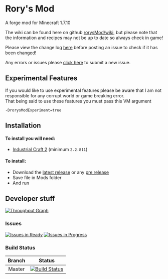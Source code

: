 # Rory's Mod
A forge mod for Minecraft 1.7.10

The wiki can be found here on github [rorysMod/wiki](https://github.com/GOGO98901/RorysMod/wiki), but please note that the information and recipes may not be up to date so always check in game!

Please view the change log [here](https://github.com/GOGO98901/RorysMod/blob/master/change.log.md#change-log) before posting an issue to check if it has been changed!

Any errors or issues please [click here](https://github.com/GOGO98901/RorysMod/issues/new) to submit a new issue.

## Experimental Features
If you would like to use experimental features please be aware that I am not responsible for any corrupt world
or game breaking error.<br>
That being said to use these features you must pass this VM argument
```
-DrorysModExperiment=true
```
## Installation
#### To install you will need:
- [Industrial Craft 2](http://www.industrial-craft.net/) (minimum `2.2.811`)

#### To install:
- Download the [latest release](https://github.com/GOGO98901/RorysMod/releases/latest) or any [pre release](https://github.com/GOGO98901/RorysMod/releases)
- Save file in Mods folder
- And run

## Developer stuff
[![Throughput Graph](https://graphs.waffle.io/GOGO98901/RorysMod/throughput.svg)](https://waffle.io/GOGO98901/RorysMod/metrics)
### Issues
[![Issues in Ready](https://badge.waffle.io/GOGO98901/RorysMod.png?label=ready&title=Ready)](https://waffle.io/GOGO98901/RorysMod)
[![Issues in Progress](https://badge.waffle.io/GOGO98901/RorysMod.png?label=in%20progress&title=In%20Progress)](https://waffle.io/GOGO98901/RorysMod)
### Build Status
|Branch| Status|
|:----:|:-----:|
|Master|[![Build Status](https://travis-ci.org/GOGO98901/RorysMod.svg?branch=master)](https://travis-ci.org/GOGO98901/RorysMod)|
